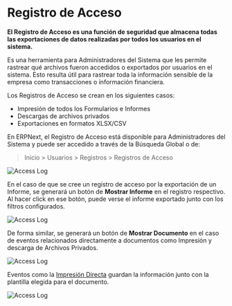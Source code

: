# Registro de Acceso

**El Registro de Acceso es una función de seguridad que almacena todas las exportaciones de datos realizadas por todos los usuarios en el sistema.**

Es una herramienta para Administradores del Sistema que les permite rastrear qué archivos fueron accedidos o exportados por usuarios en el sistema. Esto resulta útil para rastrear toda la información sensible de la empresa como transacciones o información financiera. 

Los Registros de Acceso se crean en los siguientes casos:

 - Impresión de todos los Formularios e Informes 
 - Descargas de archivos privados
 - Exportaciones en formatos XLSX/CSV

En ERPNext, el Registro de Acceso está disponible para Administradores del Sistema y puede ser accedido a través de la Búsqueda Global o de: 

> Inicio > Usuarios > Registros > Registros de Acceso

![Access Log](/docs/assets/img/using-erpnext/using-access-log-3.png)

En el caso de que se cree un registro de acceso por la exportación de un Informe, se generará un botón de **Mostrar Informe** en el registro respectivo. Al hacer click en ese botón, puede verse el informe exportado junto con los filtros configurados. 

![Access Log](/docs/assets/img/using-erpnext/using-access-log-1.png)

De forma similar, se generará un botón de **Mostrar Documento** en el caso de eventos relacionados directamente a documentos como Impresión y descarga de Archivos Privados. 

![Access Log](/docs/assets/img/using-erpnext/using-access-log-2.png)

Eventos como la [Impresión Directa](/docs/user/manual/en/setting-up/print/raw-printing) guardan la información junto con la plantilla elegida para el documento. 

![Access Log](/docs/assets/img/using-erpnext/using-acces-log-4.png)
